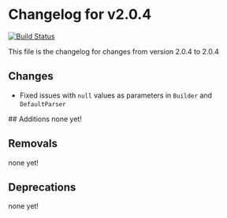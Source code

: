 # Changelog for v2.0.4
[![Build Status](https://travis-ci.org/chrisandchris/symfony-rowmapper.svg?branch=target%2F2.0.4)](https://travis-ci.org/chrisandchris/symfony-rowmapper)

This file is the changelog for changes from version 2.0.4 to 2.0.4

## Changes
* Fixed issues with `null` values as parameters in `Builder` and `DefaultParser`

## Additions
none yet!

## Removals
none yet!

## Deprecations
none yet!
